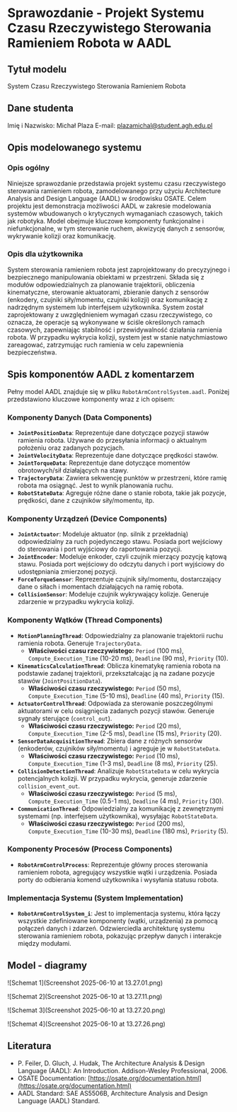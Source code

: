 # Sprawozdanie - Projekt Systemu Czasu Rzeczywistego Sterowania Ramieniem Robota w AADL

## Tytuł modelu
System Czasu Rzeczywistego Sterowania Ramieniem Robota

## Dane studenta
Imię i Nazwisko: Michał Plaza
E-mail: plazamichal@student.agh.edu.pl

## Opis modelowanego systemu

### Opis ogólny
Niniejsze sprawozdanie przedstawia projekt systemu czasu rzeczywistego sterowania ramieniem robota, zamodelowanego przy użyciu Architecture Analysis and Design Language (AADL) w środowisku OSATE. Celem projektu jest demonstracja możliwości AADL w zakresie modelowania systemów wbudowanych o krytycznych wymaganiach czasowych, takich jak robotyka. Model obejmuje kluczowe komponenty funkcjonalne i niefunkcjonalne, w tym sterowanie ruchem, akwizycję danych z sensorów, wykrywanie kolizji oraz komunikację.

### Opis dla użytkownika
System sterowania ramieniem robota jest zaprojektowany do precyzyjnego i bezpiecznego manipulowania obiektami w przestrzeni. Składa się z modułów odpowiedzialnych za planowanie trajektorii, obliczenia kinematyczne, sterowanie aktuatorami, zbieranie danych z sensorów (enkodery, czujniki siły/momentu, czujniki kolizji) oraz komunikację z nadrzędnym systemem lub interfejsem użytkownika. System został zaprojektowany z uwzględnieniem wymagań czasu rzeczywistego, co oznacza, że operacje są wykonywane w ściśle określonych ramach czasowych, zapewniając stabilność i przewidywalność działania ramienia robota. W przypadku wykrycia kolizji, system jest w stanie natychmiastowo zareagować, zatrzymując ruch ramienia w celu zapewnienia bezpieczeństwa.




## Spis komponentów AADL z komentarzem

Pełny model AADL znajduje się w pliku `RobotArmControlSystem.aadl`. Poniżej przedstawiono kluczowe komponenty wraz z ich opisem:

### Komponenty Danych (Data Components)
- **`JointPositionData`**: Reprezentuje dane dotyczące pozycji stawów ramienia robota. Używane do przesyłania informacji o aktualnym położeniu oraz zadanych pozycjach.
- **`JointVelocityData`**: Reprezentuje dane dotyczące prędkości stawów.
- **`JointTorqueData`**: Reprezentuje dane dotyczące momentów obrotowych/sił działających na stawy.
- **`TrajectoryData`**: Zawiera sekwencję punktów w przestrzeni, które ramię robota ma osiągnąć. Jest to wynik planowania ruchu.
- **`RobotStateData`**: Agreguje różne dane o stanie robota, takie jak pozycje, prędkości, dane z czujników siły/momentu, itp.

### Komponenty Urządzeń (Device Components)
- **`JointActuator`**: Modeluje aktuator (np. silnik z przekładnią) odpowiedzialny za ruch pojedynczego stawu. Posiada port wejściowy do sterowania i port wyjściowy do raportowania pozycji.
- **`JointEncoder`**: Modeluje enkoder, czyli czujnik mierzący pozycję kątową stawu. Posiada port wejściowy do odczytu danych i port wyjściowy do udostępniania zmierzonej pozycji.
- **`ForceTorqueSensor`**: Reprezentuje czujnik siły/momentu, dostarczający dane o siłach i momentach działających na ramię robota.
- **`CollisionSensor`**: Modeluje czujnik wykrywający kolizje. Generuje zdarzenie w przypadku wykrycia kolizji.

### Komponenty Wątków (Thread Components)
- **`MotionPlanningThread`**: Odpowiedzialny za planowanie trajektorii ruchu ramienia robota. Generuje `TrajectoryData`.
  - **Właściwości czasu rzeczywistego:** `Period` (100 ms), `Compute_Execution_Time` (10-20 ms), `Deadline` (90 ms), `Priority` (10).
- **`KinematicsCalculationThread`**: Oblicza kinematykę ramienia robota na podstawie zadanej trajektorii, przekształcając ją na zadane pozycje stawów (`JointPositionData`).
  - **Właściwości czasu rzeczywistego:** `Period` (50 ms), `Compute_Execution_Time` (5-10 ms), `Deadline` (40 ms), `Priority` (15).
- **`ActuatorControlThread`**: Odpowiada za sterowanie poszczególnymi aktuatorami w celu osiągnięcia zadanych pozycji stawów. Generuje sygnały sterujące (`control_out`).
  - **Właściwości czasu rzeczywistego:** `Period` (20 ms), `Compute_Execution_Time` (2-5 ms), `Deadline` (15 ms), `Priority` (20).
- **`SensorDataAcquisitionThread`**: Zbiera dane z różnych sensorów (enkoderów, czujników siły/momentu) i agreguje je w `RobotStateData`.
  - **Właściwości czasu rzeczywistego:** `Period` (10 ms), `Compute_Execution_Time` (1-3 ms), `Deadline` (8 ms), `Priority` (25).
- **`CollisionDetectionThread`**: Analizuje `RobotStateData` w celu wykrycia potencjalnych kolizji. W przypadku wykrycia, generuje zdarzenie `collision_event_out`.
  - **Właściwości czasu rzeczywistego:** `Period` (5 ms), `Compute_Execution_Time` (0.5-1 ms), `Deadline` (4 ms), `Priority` (30).
- **`CommunicationThread`**: Odpowiedzialny za komunikację z zewnętrznymi systemami (np. interfejsem użytkownika), wysyłając `RobotStateData`.
  - **Właściwości czasu rzeczywistego:** `Period` (200 ms), `Compute_Execution_Time` (10-30 ms), `Deadline` (180 ms), `Priority` (5).

### Komponenty Procesów (Process Components)
- **`RobotArmControlProcess`**: Reprezentuje główny proces sterowania ramieniem robota, agregujący wszystkie wątki i urządzenia. Posiada porty do odbierania komend użytkownika i wysyłania statusu robota.

### Implementacja Systemu (System Implementation)
- **`RobotArmControlSystem_i`**: Jest to implementacja systemu, która łączy wszystkie zdefiniowane komponenty (wątki, urządzenia) za pomocą połączeń danych i zdarzeń. Odzwierciedla architekturę systemu sterowania ramieniem robota, pokazując przepływ danych i interakcje między modułami.


## Model - diagramy

![Schemat 1](Screenshot 2025-06-10 at 13.27.01.png)

![Schemat 2](Screenshot 2025-06-10 at 13.27.11.png)

![Schemat 3](Screenshot 2025-06-10 at 13.27.20.png)

![Schemat 4](Screenshot 2025-06-10 at 13.27.26.png)




## Literatura

- P. Feiler, D. Gluch, J. Hudak, The Architecture Analysis & Design Language (AADL): An Introduction. Addison-Wesley Professional, 2006.
- OSATE Documentation: [https://osate.org/documentation.html](https://osate.org/documentation.html)
- AADL Standard: SAE AS5506B, Architecture Analysis and Design Language (AADL) Standard.



